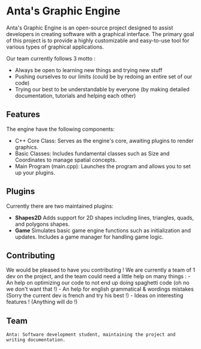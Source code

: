 # Anta's Graphic Engine

Anta's Graphic Engine is an open-source project designed to assist developers in creating software with a graphical interface.
The primary goal of this project is to provide a highly customizable and easy-to-use tool for various types of graphical applications.

Our team currently follows 3 motto :
- Always be open to learning new things and trying new stuff
- Pushing ourselves to our limits (could be by redoing an entire set of our code)
- Trying our best to be understandable by everyone (by making detailed documentation, tutorials and helping each other)

## Features

The engine have the following components:

- C++ Core Class: Serves as the engine's core, awaiting plugins to render graphics.
- Basic Classes: Includes fundamental classes such as Size and  Coordinates to manage spatial concepts.
- Main Program (main.cpp): Launches the program and allows you to set up your plugins.

## Plugins

Currently there are two maintained plugins:

- **Shapes2D**
    Adds support for 2D shapes including lines, triangles, quads, and polygons shapes.
- **Game**
    Simulates basic game engine functions such as initialization and updates.
    Includes a game manager for handling game logic.

## Contributing

We would be pleased to have you contributing ! We are currently a team of 1 dev on the project, and the team could need a little help on many things :
    - An help on optimizing our code to not end up doing spaghetti code (oh no we don't want that !)
    - An help for english grammatical & wordings mistakes (Sorry the current dev is french and try his best !)
    - Ideas on interesting features ! (Anything will do !)

## Team

    Anta: Software development student, maintaining the project and writing documentation.